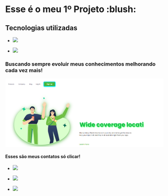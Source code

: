   <h1> Esse é o meu 1º Projeto :blush:</h1>
  <h2> Tecnologias utilizadas </h2>
  <ul>
  <li><p><img src="https://img.shields.io/badge/HTML5-E34F26?style=for-the-badge&logo=html5&logoColor=white"</p> </li>
  <li><p><img src="https://img.shields.io/badge/CSS3-1572B6?style=for-the-badge&logo=css3&logoColor=white"</p> </li>
  </ul>
  <h3>Buscando sempre evoluir meus conhecimentos melhorando cada vez mais! </h3>
  
<img src="https://github.com/CarlosH3nrique/Desafio-01/blob/main/img/Captura%20de%20tela%202024-03-01%20173451.png?raw=true">

<h4>Esses são meus contatos só clicar!</h4>
  <ul>
  <li><p><a href="https://www.linkedin.com/in/carlos-henrique-guabiraba-dos-santos-8a6ab01b9/"><img src="https://img.shields.io/badge/LinkedIn-0077B5?style=for-the-badge&logo=linkedin&logoColor=white"</p></a> </li>
  <li><p><a href="https://myaccount.google.com/?hl=pt_BR&utm_source=OGB&utm_medium=act"><img src="https://img.shields.io/badge/Gmail-D14836?style=for-the-badge&logo=gmail&logoColor=white"></p></a> </li>
  <li><p><a href="https://wa.me/5571982761774"><img src="https://img.shields.io/badge/WhatsApp-25D366?style=for-the-badge&logo=whatsapp&logoColor=white"></p></a> </li>
 </ul>
